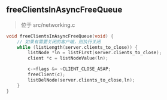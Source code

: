 ## freeClientsInAsyncFreeQueue
> 位于 src/networking.c 

```c
void freeClientsInAsyncFreeQueue(void) {
    // 如果有需要关闭的客户端，则执行关闭
    while (listLength(server.clients_to_close)) {
        listNode *ln = listFirst(server.clients_to_close);
        client *c = listNodeValue(ln);

        c->flags &= ~CLIENT_CLOSE_ASAP;
        freeClient(c);
        listDelNode(server.clients_to_close,ln);
    }
}
```